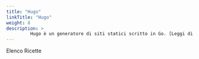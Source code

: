 ```yaml
---
title: "Hugo"
linkTitle: "Hugo"
weight: 8
description: >
         Hugo è un generatore di siti statici scritto in Go. [Leggi di più...](https://gohugo.io/about/what-is-hugo/)
---
```


Elenco Ricette
